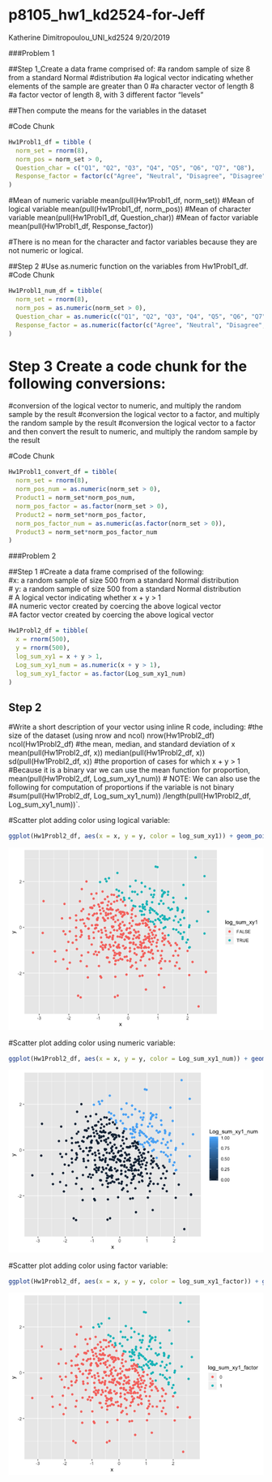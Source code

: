 p8105\_hw1\_kd2524-for-Jeff
================
Katherine Dimitropoulou\_UNI\_kd2524
9/20/2019

\#\#\#Problem 1

\#\#Step 1\_Create a data frame comprised of: \#a random sample of size
8 from a standard Normal \#distribution \#a logical vector indicating
whether elements of the sample are greater than 0 \#a character vector
of length 8 \#a factor vector of length 8, with 3 different factor
“levels”

\#\#Then compute the means for the variables in the dataset

\#Code Chunk

``` r
Hw1Probl1_df = tibble (
  norm_set = rnorm(8),
  norm_pos = norm_set > 0,
  Question_char = c("Q1", "Q2", "Q3", "Q4", "Q5", "Q6", "Q7", "Q8"),
  Response_factor = factor(c("Agree", "Neutral", "Disagree", "Disagree", "Agree", "Neutral", "Neutral", "Agree"))
)
```

\#Mean of numeric variable mean(pull(Hw1Probl1\_df, norm\_set)) \#Mean
of logical variable mean(pull(Hw1Probl1\_df, norm\_pos)) \#Mean of
character variable mean(pull(Hw1Probl1\_df, Question\_char)) \#Mean of
factor variable mean(pull(Hw1Probl1\_df, Response\_factor))

\#There is no mean for the character and factor variables because they
are not numeric or logical.

\#\#Step 2 \#Use as.numeric function on the variables from
Hw1Probl1\_df. \#Code Chunk

``` r
Hw1Probl1_num_df = tibble(
  norm_set = rnorm(8),
  norm_pos = as.numeric(norm_set > 0),
  Question_char = as.numeric(c("Q1", "Q2", "Q3", "Q4", "Q5", "Q6", "Q7","Q8")),
  Response_factor = as.numeric(factor(c("Agree", "Neutral", "Disagree", "Disagree", "Agree", "Neutral", "Neutral", "Agree")))
)
```

# Step 3 Create a code chunk for the following conversions:

\#conversion of the logical vector to numeric, and multiply the random
sample by the result \#conversion the logical vector to a factor, and
multiply the random sample by the result \#conversion the logical vector
to a factor and then convert the result to numeric, and multiply the
random sample by the result

\#Code Chunk

``` r
Hw1Probl1_convert_df = tibble(
  norm_set = rnorm(8),
  norm_pos_num = as.numeric(norm_set > 0),
  Product1 = norm_set*norm_pos_num,
  norm_pos_factor = as.factor(norm_set > 0),
  Product2 = norm_set*norm_pos_factor,
  norm_pos_factor_num = as.numeric(as.factor(norm_set > 0)),
  Product3 = norm_set*norm_pos_factor_num
)
```

\#\#\#Problem 2

\#\#Step 1 \#Create a data frame comprised of the following:  
\#x: a random sample of size 500 from a standard Normal distribution  
\# y: a random sample of size 500 from a standard Normal distribution  
\# A logical vector indicating whether x + y \> 1  
\#A numeric vector created by coercing the above logical vector  
\#A factor vector created by coercing the above logical vector

``` r
Hw1Probl2_df = tibble(
  x = rnorm(500),
  y = rnorm(500),
  log_sum_xy1 = x + y > 1,
  Log_sum_xy1_num = as.numeric(x + y > 1),
  log_sum_xy1_factor = as.factor(Log_sum_xy1_num)
)
```

## Step 2

\#Write a short description of your vector using inline R code,
including: \#the size of the dataset (using nrow and ncol)
nrow(Hw1Probl2\_df) ncol(Hw1Probl2\_df) \#the mean, median, and standard
deviation of x mean(pull(Hw1Probl2\_df, x)) median(pull(Hw1Probl2\_df,
x)) sd(pull(Hw1Probl2\_df, x)) \#the proportion of cases for which x + y
\> 1 \#Because it is a binary var we can use the mean function for
proportion, mean(pull(Hw1Probl2\_df, Log\_sum\_xy1\_num)) \# NOTE: We
can also use the following for computation of proportions if the
variable is not binary \#sum(pull(Hw1Probl2\_df, Log\_sum\_xy1\_num))
/length(pull(Hw1Probl2\_df, Log\_sum\_xy1\_num))\`.

\#Scatter plot adding color using logical
variable:

``` r
ggplot(Hw1Probl2_df, aes(x = x, y = y, color = log_sum_xy1)) + geom_point()
```

![](p8105_HW1_kd2524_files/figure-gfm/yx_scat1-1.png)<!-- -->

\#Scatter plot adding color using numeric
variable:

``` r
ggplot(Hw1Probl2_df, aes(x = x, y = y, color = Log_sum_xy1_num)) + geom_point()
```

![](p8105_HW1_kd2524_files/figure-gfm/yx_scat2-1.png)<!-- -->

\#Scatter plot adding color using factor
variable:

``` r
ggplot(Hw1Probl2_df, aes(x = x, y = y, color = log_sum_xy1_factor)) + geom_point()
```

![](p8105_HW1_kd2524_files/figure-gfm/yx_scat3-1.png)<!-- -->
